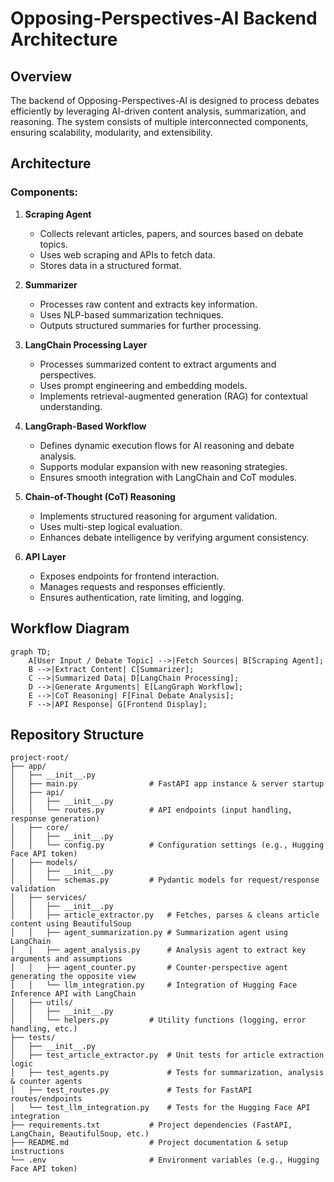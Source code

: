 # Opposing-Perspectives-AI Backend Architecture

## Overview
The backend of Opposing-Perspectives-AI is designed to process debates efficiently by leveraging AI-driven content analysis, summarization, and reasoning. The system consists of multiple interconnected components, ensuring scalability, modularity, and extensibility.

## Architecture

### Components:
1. **Scraping Agent**
   - Collects relevant articles, papers, and sources based on debate topics.
   - Uses web scraping and APIs to fetch data.
   - Stores data in a structured format.

2. **Summarizer**
   - Processes raw content and extracts key information.
   - Uses NLP-based summarization techniques.
   - Outputs structured summaries for further processing.

3. **LangChain Processing Layer**
   - Processes summarized content to extract arguments and perspectives.
   - Uses prompt engineering and embedding models.
   - Implements retrieval-augmented generation (RAG) for contextual understanding.

4. **LangGraph-Based Workflow**
   - Defines dynamic execution flows for AI reasoning and debate analysis.
   - Supports modular expansion with new reasoning strategies.
   - Ensures smooth integration with LangChain and CoT modules.

5. **Chain-of-Thought (CoT) Reasoning**
   - Implements structured reasoning for argument validation.
   - Uses multi-step logical evaluation.
   - Enhances debate intelligence by verifying argument consistency.

6. **API Layer**
   - Exposes endpoints for frontend interaction.
   - Manages requests and responses efficiently.
   - Ensures authentication, rate limiting, and logging.

## Workflow Diagram

```mermaid
graph TD;
    A[User Input / Debate Topic] -->|Fetch Sources| B[Scraping Agent];
    B -->|Extract Content| C[Summarizer];
    C -->|Summarized Data| D[LangChain Processing];
    D -->|Generate Arguments| E[LangGraph Workflow];
    E -->|CoT Reasoning| F[Final Debate Analysis];
    F -->|API Response| G[Frontend Display];
```

## Repository Structure

```
project-root/
├── app/
│   ├── __init__.py
│   ├── main.py                # FastAPI app instance & server startup
│   ├── api/
│   │   ├── __init__.py
│   │   └── routes.py          # API endpoints (input handling, response generation)
│   ├── core/
│   │   ├── __init__.py
│   │   └── config.py          # Configuration settings (e.g., Hugging Face API token)
│   ├── models/
│   │   ├── __init__.py
│   │   └── schemas.py         # Pydantic models for request/response validation
│   ├── services/
│   │   ├── __init__.py
│   │   ├── article_extractor.py   # Fetches, parses & cleans article content using BeautifulSoup
│   │   ├── agent_summarization.py # Summarization agent using LangChain
│   │   ├── agent_analysis.py      # Analysis agent to extract key arguments and assumptions
│   │   ├── agent_counter.py       # Counter-perspective agent generating the opposite view
│   │   └── llm_integration.py     # Integration of Hugging Face Inference API with LangChain
│   ├── utils/
│   │   ├── __init__.py
│   │   └── helpers.py         # Utility functions (logging, error handling, etc.)
├── tests/
│   ├── __init__.py
│   ├── test_article_extractor.py  # Unit tests for article extraction logic
│   ├── test_agents.py             # Tests for summarization, analysis & counter agents
│   ├── test_routes.py             # Tests for FastAPI routes/endpoints
│   └── test_llm_integration.py    # Tests for the Hugging Face API integration
├── requirements.txt           # Project dependencies (FastAPI, LangChain, BeautifulSoup, etc.)
├── README.md                  # Project documentation & setup instructions
└── .env                       # Environment variables (e.g., Hugging Face API token)
```
